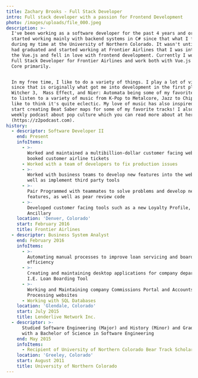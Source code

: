 ```yaml
---
title: Zachary Brooks - Full Stack Developer
intro: Full stack developer with a passion for Frontend Development
photo: /images/uploads/file_000.jpeg
description: >-
  I've been working as a software developer for the past 4 years and originally
  started working mainly with backend systems in C# since that what I focused on
  during my time at the University of Northern Colorado. It wasn't until after I
  had graduated and started working at Frontier Airlines that I was introduced
  the Vue.js and fell in love with frontend development. Currently I work as a
  Full Stack Developer for Frontier Airlines and work both with Vue.js and .NET
  Core primarily.


  In my free time, I like to do a variety of things. I play a lot of video games
  since that is originally what got me into development in the first place, The
  Witcher 3,  Mass Effect, and Nier: Automata being some of my favorites. I love
  to listen to a variety of music from K-Pop to Metalcore, Jazz to Chiptune, I
  like to think it's quite eclectic. My love of music has also inspired me to
  start creating Beat Saber maps for some of my favorite tracks! I also run a
  weekly podcast about pop culture which you can read more about at here
  (https://z2podcast.com).
history:
  - descriptor: Software Developer II
    end: Present
    infoItems:
      - >-
        Worked and maintained a multibillion-dollar customer facing website that
        booked customer airline tickets
      - Worked with a team of developers to fix production issues
      - >-
        Worked with business teams to develop new features into the website as
        well as implement third party tools
      - >-
        Pair Programmed with teammates to solve problems and develop new
        features, as well as pear review code
      - >-
        Developed customer facing tools such as a new Loyalty Profile, Bundles
        Ancillary
    location: 'Denver, Colorado'
    start: February 2016
    title: Frontier Airlines
  - descriptor: Business System Analyst
    end: February 2016
    infoItems:
      - >-
        Automating manual processes to improve loan servicing and boarding
        efficiency
      - >-
        Creating and maintaining desktop applications for company departments.
        I.E. Loan Boarding Tool
      - >-
        Working and Maintaining company Commissions Portal and Accounts Payable
        Processing websites
      - Working with SQL Databases
    location: 'Glendale, Colorado'
    start: July 2015
    title: Lenderlive Network Inc.
  - descriptor: >-
      Studied Software Engineering (Major) and History (Minor) and Graduated
      with a Bachelor of Science in Software Engineering
    end: May 2015
    infoItems:
      - Recipient of University of Northern Colorado Bear Track Scholarship
    location: 'Greeley, Colorado'
    start: August 2011
    title: University of Northern Colorado
---
```


